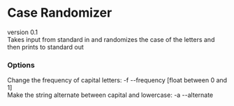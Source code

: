 # Case Randomizer
version 0.1
<br>
Takes input from standard in and randomizes the case of the letters and then prints to standard out

### Options
Change the frequency of capital letters: -f --frequency [float between 0 and 1]
<br>
Make the string alternate between capital and lowercase: -a --alternate 